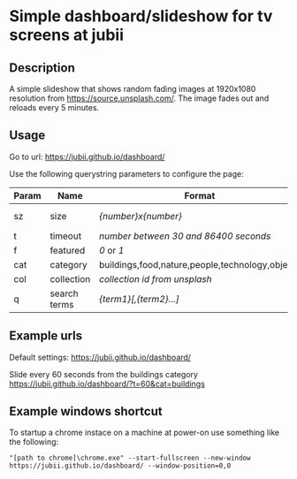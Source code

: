 # Simple dashboard/slideshow for tv screens at jubii

## Description

A simple slideshow that shows random fading images at 1920x1080 resolution from https://source.unsplash.com/. The image fades out and reloads every 5 minutes.

## Usage

Go to url: https://jubii.github.io/dashboard/

Use the following querystring parameters to configure the page:

Param | Name | Format | Default
-|-|-|-
sz|size|*{number}x{number}*|*screen size*
t|timeout|*number between 30 and 86400 seconds*|300
f|featured|*0* or *1*|1
cat|category|buildings,food,nature,people,technology,objects|*not set*
col|collection|*collection id from unsplash*|*not set*
q|search terms|*{term1}[,{term2}...]*|*not set*

## Example urls

Default settings:
    https://jubii.github.io/dashboard/

Slide every 60 seconds from the buildings category
    https://jubii.github.io/dashboard/?t=60&cat=buildings

## Example windows shortcut

To startup a chrome instace on a machine at power-on use something like the following:

    "[path to chrome]\chrome.exe" --start-fullscreen --new-window https://jubii.github.io/dashboard/ --window-position=0,0
